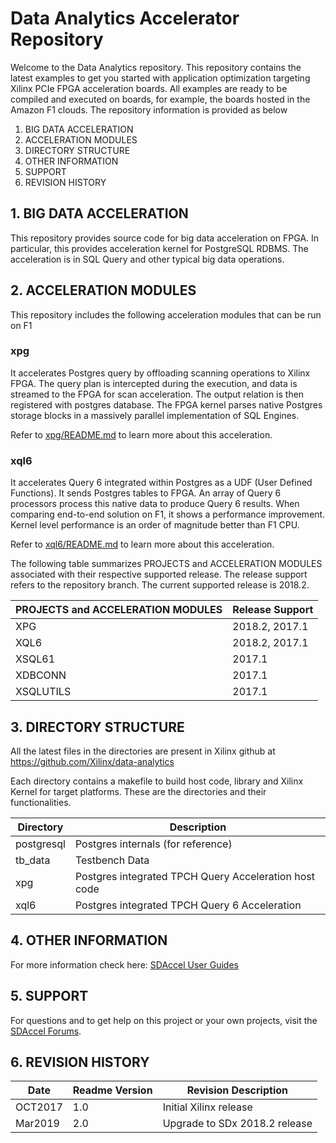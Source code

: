 Data Analytics Accelerator Repository
====================================

Welcome to the Data Analytics repository. This repository contains the latest examples to get you started with application optimization targeting Xilinx PCIe FPGA acceleration boards. All examples are ready to be compiled and executed on boards, for example, the boards hosted in the Amazon F1 clouds. The repository information is provided as below

1. BIG DATA ACCELERATION
2. ACCELERATION MODULES
3. DIRECTORY STRUCTURE
4. OTHER INFORMATION
5. SUPPORT
6. REVISION HISTORY


## 1. BIG DATA ACCELERATION
This repository provides source code for big data acceleration on FPGA. In particular, this provides acceleration kernel for PostgreSQL RDBMS. The acceleration is in SQL Query and other typical big data operations.

## 2. ACCELERATION MODULES

This repository includes the following acceleration modules that can be run on F1

### xpg

It accelerates Postgres query by offloading scanning operations to Xilinx FPGA. The query plan is intercepted during the execution, and data is streamed to the FPGA for scan acceleration. The output relation is then registered with postgres database. The FPGA kernel parses native Postgres storage blocks in a massively parallel implementation of SQL Engines.

Refer to [xpg/README.md](https://github.com/Xilinx/data-analytics/blob/master/xpg/README.md) to learn more about this acceleration.

### xql6

It accelerates Query 6 integrated within Postgres as a UDF (User Defined Functions). It sends Postgres tables to FPGA. An array of Query 6 processors process this native data to produce Query 6 results. When comparing end-to-end solution on F1, it shows a performance improvement. Kernel level performance is an order of magnitude better than F1 CPU.

Refer to [xql6/README.md](https://github.com/Xilinx/data-analytics/blob/master/xql6/README.md) to learn more about this acceleration.

The following table summarizes PROJECTS and ACCELERATION MODULES associated with their respective supported release. The release support refers to the repository branch. The current supported release is 2018.2.

PROJECTS and ACCELERATION MODULES  | Release Support
-----------------------------------|------------------
XPG                                | 2018.2, 2017.1
XQL6                               | 2018.2, 2017.1
XSQL61                             | 2017.1
XDBCONN                            | 2017.1
XSQLUTILS                          | 2017.1

## 3. DIRECTORY STRUCTURE

All the latest files in the directories are present in Xilinx github at https://github.com/Xilinx/data-analytics

Each directory contains a makefile to build host code, library and Xilinx Kernel for target platforms. These are the directories and their functionalities.

Directory    | Description
-------------|----------------------------------------------------------------------------
postgresql   | Postgres internals (for reference)
tb_data      | Testbench Data
xpg          | Postgres integrated TPCH Query Acceleration host code
xql6         | Postgres integrated TPCH Query 6 Acceleration

## 4. OTHER INFORMATION

For more information check here:
[SDAccel User Guides](https://www.xilinx.com/support/documentation/sw_manuals/xilinx2018_2/ug1023-sdaccel-user-guide.pdf)

## 5. SUPPORT
For questions and to get help on this project or your own projects, visit the [SDAccel Forums](https://forums.xilinx.com).

## 6. REVISION HISTORY

Date    | Readme Version | Revision Description
--------|----------------|-------------------------
OCT2017 | 1.0            | Initial Xilinx release
Mar2019 | 2.0            | Upgrade to SDx 2018.2 release


